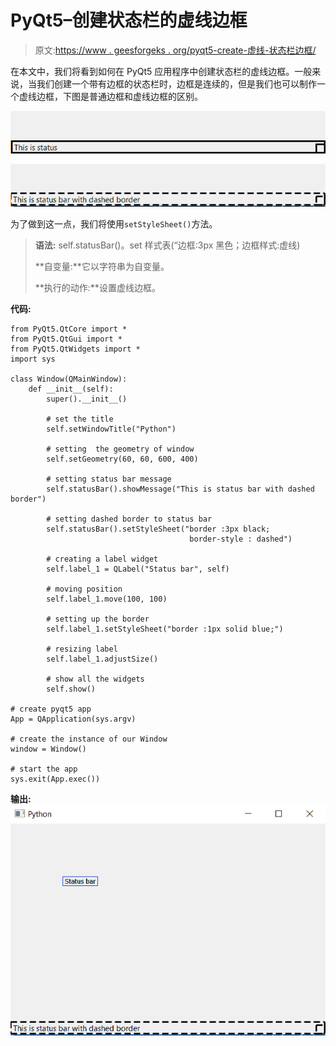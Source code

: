# PyQt5–创建状态栏的虚线边框

> 原文:[https://www . geesforgeks . org/pyqt5-create-虚线-状态栏边框/](https://www.geeksforgeeks.org/pyqt5-create-dashed-border-of-status-bar/)

在本文中，我们将看到如何在 PyQt5 应用程序中创建状态栏的虚线边框。一般来说，当我们创建一个带有边框的状态栏时，边框是连续的，但是我们也可以制作一个虚线边框，下图是普通边框和虚线边框的区别。

![](img/f10c72fe8160927600a8d87c63290743.png)

![](img/5024dc77c40131137d7abdc8dd66853b.png)

为了做到这一点，我们将使用`setStyleSheet()`方法。

> **语法:** self.statusBar()。set 样式表(“边框:3px 黑色；边框样式:虚线)
> 
> **自变量:**它以字符串为自变量。
> 
> **执行的动作:**设置虚线边框。

**代码:**

```
from PyQt5.QtCore import * 
from PyQt5.QtGui import * 
from PyQt5.QtWidgets import * 
import sys

class Window(QMainWindow):
    def __init__(self):
        super().__init__()

        # set the title
        self.setWindowTitle("Python")

        # setting  the geometry of window
        self.setGeometry(60, 60, 600, 400)

        # setting status bar message
        self.statusBar().showMessage("This is status bar with dashed border")

        # setting dashed border to status bar
        self.statusBar().setStyleSheet("border :3px black;  
                                        border-style : dashed")

        # creating a label widget
        self.label_1 = QLabel("Status bar", self)

        # moving position
        self.label_1.move(100, 100)

        # setting up the border
        self.label_1.setStyleSheet("border :1px solid blue;")

        # resizing label
        self.label_1.adjustSize()

        # show all the widgets
        self.show()

# create pyqt5 app
App = QApplication(sys.argv)

# create the instance of our Window
window = Window()

# start the app
sys.exit(App.exec())
```

**输出:**
![](img/bcae194284e9890e9ffb225260925ac5.png)
